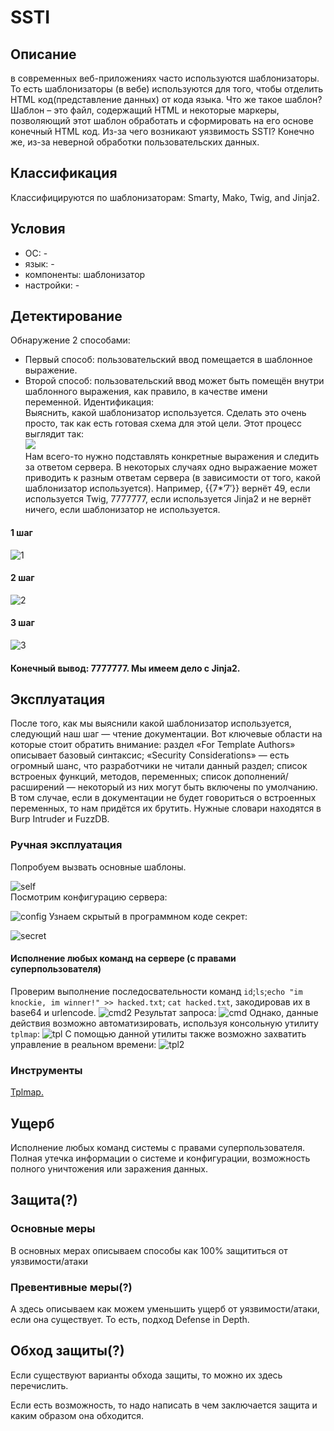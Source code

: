 # SSTI
  
  
  ## Описание
  в современных веб-приложениях часто используются шаблонизаторы. То есть шаблонизаторы (в вебе) используются для того, чтобы отделить 
  HTML код(представление данных) от кода языка. Что же такое шаблон? Шаблон – это файл, содержащий HTML и некоторые маркеры, позволяющий
  этот шаблон обработать и сформировать на его основе конечный HTML код.
  Из-за чего возникают уязвимость SSTI? Конечно же, из-за неверной обработки пользовательских данных.
  
  ## Классификация
  Классифицируются по шаблонизаторам: Smarty, Mako, Twig, and Jinja2.
  
  ## Условия
  - ОС: -
  - язык: -
  - компоненты: шаблонизатор
  - настройки: -
  
  ## Детектирование
  Обнаружение 2 способами:  
  - Первый способ: пользовательский ввод помещается в шаблонное выражение.  
  - Второй способ: пользовательский ввод может быть помещён внутри шаблонного выражения, как правило, в качестве имени переменной.
  Идентификация:  
  Выяснить, какой шаблонизатор используется. Сделать это очень просто, так как есть готовая схема для этой цели. Этот процесс выглядит так:  
  ![](https://defcon.ru/wp-content/uploads/2016/11/1.png)  
  Нам всего-то нужно подставлять конкретные выражения и следить за ответом сервера. В некоторых случаях одно выражаение может приводить к разным ответам сервера (в зависимости от того, какой шаблонизатор используется). Например, {{7*’7′}} вернёт 49, если используется Twig, 7777777, если используется Jinja2 и не вернёт ничего, если шаблонизатор не используется.
  
  #### 1 шаг
  ![1](https://pp.userapi.com/c846121/v846121517/18bd00/2Po0PiSSPa8.jpg)  
  #### 2 шаг 
  ![2](https://pp.userapi.com/c846121/v846121517/18bd07/pR0f_0JxmBs.jpg)  
  #### 3 шаг
  ![3](https://pp.userapi.com/c846121/v846121517/18bd0e/KZD9VkHvts8.jpg)  
  #### Конечный вывод: 7777777. Мы имеем дело с Jinja2.
  
  
  ## Эксплуатация
  После того, как мы выяснили какой шаблонизатор используется, следующий наш шаг — чтение документации. Вот ключевые области на которые стоит обратить внимание:
  раздел «For Template Authors» описывает базовый синтаксис;
  «Security Considerations» — есть огромный шанс, что разработчики не читали данный раздел;
  список встроеных функций, методов, переменных;
  список дополнений/расширений — некоторый из них могут быть включены по умолчанию.
  В том случае, если в документации не будет говориться о встроенных переменных, то нам придётся их брутить. Нужные словари находятся в Burp Intruder и FuzzDB.
  ### Ручная эксплуатация
  Попробуем вызвать основные шаблоны. 
  
  ![self](https://pp.userapi.com/c846121/v846121517/18bcf9/B2iSScgkCMQ.jpg)  
  Посмотрим конфигурацию сервера:  
  
  ![config](https://pp.userapi.com/c849132/v849132517/112edb/szvDnHpBZw4.jpg)
  Узнаем скрытый в программном коде секрет:   
  
  ![secret](https://pp.userapi.com/c849132/v849132517/112eed/sPWNeku-cVI.jpg)
  #### Исполнение любых команд на сервере (с правами суперпользователя)
  Проверим выполнение последосвательности команд `id`;`ls`;`echo "im knockie, im winner!" >> hacked.txt`; `cat hacked.txt`, закодировав их в base64 и urlencode.
  ![cmd2](https://pp.userapi.com/c849132/v849132517/112f04/TbdIfSu1PAg.jpg)
  Результат запроса:
  ![cmd](https://pp.userapi.com/c849132/v849132517/112efd/tuUyVE4ZbU0.jpg)
  Однако, данные действия возможно автоматизировать, используя консольную утилиту `tplmap`:
  ![tpl](https://pp.userapi.com/c849132/v849132517/112f27/l7Ak41yusFs.jpg)
  С помощью данной утилиты также возможно захватить управление в реальном времени: 
  ![tpl2](https://pp.userapi.com/c849132/v849132517/112f47/7Pm6007VLf8.jpg)
  ### Инструменты
  [Tplmap.](https://github.com/epinna/tplmap)
  
  ## Ущерб
  Исполнение любых команд системы с правами суперпользователя. Полная утечка информации о системе и конфигурации, возможность полного уничтожения или заражения данных.
  
  ## Защита(?)
  ### Основные меры
  В основных мерах описываем способы как 100% защититься от уязвимости/атаки
  
  ### Превентивные меры(?)
  А здесь описываем как можем уменьшить ущерб от уязвимости/атаки, если она существует. То есть, подход Defense in Depth.
  
  ## Обход защиты(?)
  Если существуют варианты обхода защиты, то можно их здесь перечислить.
  
  Если есть возможность, то надо написать в чем заключается защита и каким образом она обходится.
  
